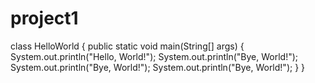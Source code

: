 # project1

class HelloWorld {
    public static void main(String[] args) {
        System.out.println("Hello, World!");
        System.out.println("Bye, World!");
        System.out.println("Bye, World!");
        System.out.println("Bye, World!");
    }
}